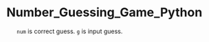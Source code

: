 <h1>Number_Guessing_Game_Python</h1>

<ol>
  <code>num</code> is correct guess.
  <code>g</code> is input guess.
</ol>
